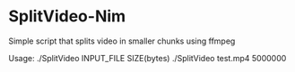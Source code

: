 # SplitVideo-Nim

Simple script that splits video in smaller chunks using ffmpeg

Usage:
 ./SplitVideo INPUT_FILE SIZE(bytes)
 ./SplitVideo test.mp4 5000000
